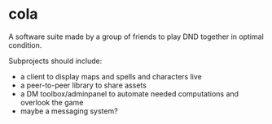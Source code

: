 # cola

A software suite made by a group of friends to play DND together in optimal condition.

Subprojects should include:
- a client to display maps and spells and characters live
- a peer-to-peer library to share assets
- a DM toolbox/adminpanel to automate needed computations and overlook the game
- maybe a messaging system? 
